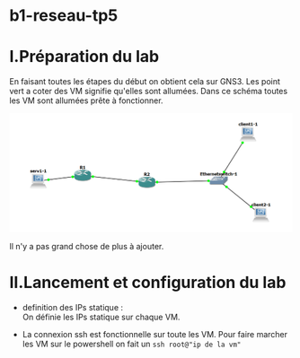 # b1-reseau-tp5

# I.Préparation du lab 

En faisant toutes les étapes du début on obtient cela sur GNS3. 
Les point vert a coter des VM signifie qu'elles sont allumées. Dans ce schéma toutes les VM sont allumées prête à fonctionner.  

<img src="Configvm.png">


Il n'y a pas grand chose de plus à ajouter.


# II.Lancement et configuration du lab

* definition des IPs statique :  
On définie les IPs statique sur chaque VM.

* La connexion ssh est fonctionnelle sur toute les VM. Pour faire marcher les VM sur le powershell on fait un `ssh root@"ip de la vm"`


